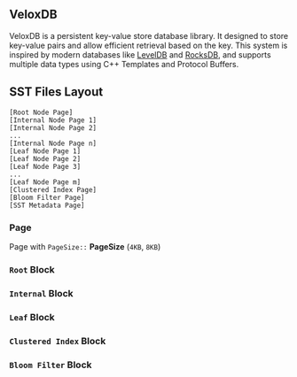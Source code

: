 ## VeloxDB

VeloxDB is a persistent key-value store database library. It designed to store 
key-value pairs and allow efficient retrieval based on the key. This system is 
inspired by modern databases like [LevelDB](https://github.com/google/leveldb) 
and [RocksDB](https://github.com/facebook/rocksdb), and supports multiple data 
types using C++ Templates and Protocol Buffers.



## SST Files Layout
```
[Root Node Page]
[Internal Node Page 1]
[Internal Node Page 2]
...
[Internal Node Page n]
[Leaf Node Page 1]
[Leaf Node Page 2]
[Leaf Node Page 3]
...
[Leaf Node Page m]
[Clustered Index Page]
[Bloom Filter Page]
[SST Metadata Page]
```
### Page
Page with `PageSize::` **PageSize** (`4KB`, `8KB`)
### `Root` Block

### `Internal` Block

### `Leaf` Block

### `Clustered Index` Block

### `Bloom Filter` Block